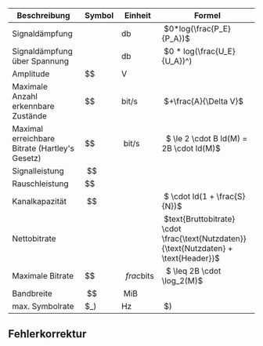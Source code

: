 | Beschreibung | Symbol |Einheit | Formel |
|--|--|--|--|
| Signaldämpfung || db |  $0*log(\frac{P_E}{P_A})$ |
| Signaldämpfung über Spannung | | db |  $0 * log(\frac{U_E}{U_A})^\) |
| Amplitude |  $$ | V | |
| Maximale Anzahl erkennbare Zustände |  $$ |bit/s | $+\frac{A}{\Delta V}$ |
| Maximal erreichbare Bitrate (Hartley's Gesetz) |  $$ | bit/s |  $ \le 2 \cdot B ld(M) = 2B \cdot ld(M)$
| Signalleistung |  $$ | | |
| Rauschleistung |  $$ | | |
| Kanalkapazität |  $$ | |  $ \cdot ld(1 + \frac{S}{N})$ |
| Nettobitrate | | |  $text{Bruttobitrate} \cdot \frac{\text{Nutzdaten}}{\text{Nutzdaten} + \text{Header}}$ |
| Maximale Bitrate |  $$ |  $frac{\text{bit}}{\text{s}}$ |  $ \leq 2B \cdot \log_2(M)$ |
| Bandbreite |  $$ | MiB | |
| max. Symbolrate |  $_\) | Hz |  $\) |

## Fehlerkorrektur



